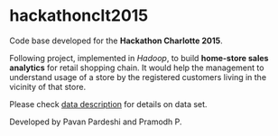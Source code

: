 # hackathonclt2015

Code base developed for the **Hackathon Charlotte 2015**.

Following project, implemented in *Hadoop*, to build **home-store sales analytics** for retail shopping chain. It would help the management to understand usage of a store by the registered customers living in the vicinity of that store.

Please check [data description](http://www.hackathonclt.org/faq.html#data%20faq) for details on data set.

Developed by Pavan Pardeshi and Pramodh P. 
